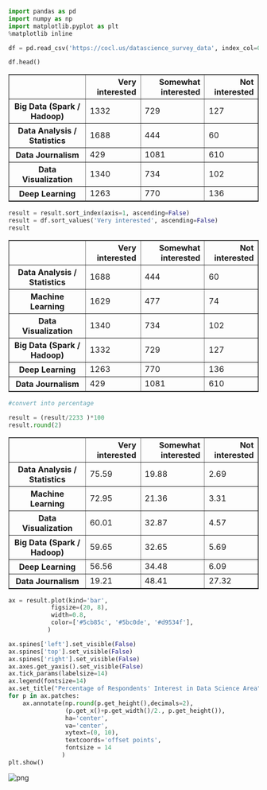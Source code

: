 

```python
import pandas as pd
import numpy as np
import matplotlib.pyplot as plt
%matplotlib inline
```


```python
df = pd.read_csv('https://cocl.us/datascience_survey_data', index_col=0)
```


```python
df.head()
```




<div>
<style scoped>
    .dataframe tbody tr th:only-of-type {
        vertical-align: middle;
    }

    .dataframe tbody tr th {
        vertical-align: top;
    }

    .dataframe thead th {
        text-align: right;
    }
</style>
<table border="1" class="dataframe">
  <thead>
    <tr style="text-align: right;">
      <th></th>
      <th>Very interested</th>
      <th>Somewhat interested</th>
      <th>Not interested</th>
    </tr>
  </thead>
  <tbody>
    <tr>
      <th>Big Data (Spark / Hadoop)</th>
      <td>1332</td>
      <td>729</td>
      <td>127</td>
    </tr>
    <tr>
      <th>Data Analysis / Statistics</th>
      <td>1688</td>
      <td>444</td>
      <td>60</td>
    </tr>
    <tr>
      <th>Data Journalism</th>
      <td>429</td>
      <td>1081</td>
      <td>610</td>
    </tr>
    <tr>
      <th>Data Visualization</th>
      <td>1340</td>
      <td>734</td>
      <td>102</td>
    </tr>
    <tr>
      <th>Deep Learning</th>
      <td>1263</td>
      <td>770</td>
      <td>136</td>
    </tr>
  </tbody>
</table>
</div>




```python
result = result.sort_index(axis=1, ascending=False)
result = df.sort_values('Very interested', ascending=False)
result
```




<div>
<style scoped>
    .dataframe tbody tr th:only-of-type {
        vertical-align: middle;
    }

    .dataframe tbody tr th {
        vertical-align: top;
    }

    .dataframe thead th {
        text-align: right;
    }
</style>
<table border="1" class="dataframe">
  <thead>
    <tr style="text-align: right;">
      <th></th>
      <th>Very interested</th>
      <th>Somewhat interested</th>
      <th>Not interested</th>
    </tr>
  </thead>
  <tbody>
    <tr>
      <th>Data Analysis / Statistics</th>
      <td>1688</td>
      <td>444</td>
      <td>60</td>
    </tr>
    <tr>
      <th>Machine Learning</th>
      <td>1629</td>
      <td>477</td>
      <td>74</td>
    </tr>
    <tr>
      <th>Data Visualization</th>
      <td>1340</td>
      <td>734</td>
      <td>102</td>
    </tr>
    <tr>
      <th>Big Data (Spark / Hadoop)</th>
      <td>1332</td>
      <td>729</td>
      <td>127</td>
    </tr>
    <tr>
      <th>Deep Learning</th>
      <td>1263</td>
      <td>770</td>
      <td>136</td>
    </tr>
    <tr>
      <th>Data Journalism</th>
      <td>429</td>
      <td>1081</td>
      <td>610</td>
    </tr>
  </tbody>
</table>
</div>




```python
#convert into percentage

result = (result/2233 )*100
result.round(2)
```




<div>
<style scoped>
    .dataframe tbody tr th:only-of-type {
        vertical-align: middle;
    }

    .dataframe tbody tr th {
        vertical-align: top;
    }

    .dataframe thead th {
        text-align: right;
    }
</style>
<table border="1" class="dataframe">
  <thead>
    <tr style="text-align: right;">
      <th></th>
      <th>Very interested</th>
      <th>Somewhat interested</th>
      <th>Not interested</th>
    </tr>
  </thead>
  <tbody>
    <tr>
      <th>Data Analysis / Statistics</th>
      <td>75.59</td>
      <td>19.88</td>
      <td>2.69</td>
    </tr>
    <tr>
      <th>Machine Learning</th>
      <td>72.95</td>
      <td>21.36</td>
      <td>3.31</td>
    </tr>
    <tr>
      <th>Data Visualization</th>
      <td>60.01</td>
      <td>32.87</td>
      <td>4.57</td>
    </tr>
    <tr>
      <th>Big Data (Spark / Hadoop)</th>
      <td>59.65</td>
      <td>32.65</td>
      <td>5.69</td>
    </tr>
    <tr>
      <th>Deep Learning</th>
      <td>56.56</td>
      <td>34.48</td>
      <td>6.09</td>
    </tr>
    <tr>
      <th>Data Journalism</th>
      <td>19.21</td>
      <td>48.41</td>
      <td>27.32</td>
    </tr>
  </tbody>
</table>
</div>




```python
ax = result.plot(kind='bar', 
            figsize=(20, 8), 
            width=0.8, 
            color=['#5cb85c', '#5bc0de', '#d9534f'],
           )

ax.spines['left'].set_visible(False)
ax.spines['top'].set_visible(False)
ax.spines['right'].set_visible(False)
ax.axes.get_yaxis().set_visible(False)
ax.tick_params(labelsize=14)
ax.legend(fontsize=14)
ax.set_title("Percentage of Respondents' Interest in Data Science Area", fontsize=16)
for p in ax.patches:
    ax.annotate(np.round(p.get_height(),decimals=2), 
                (p.get_x()+p.get_width()/2., p.get_height()), 
                ha='center', 
                va='center', 
                xytext=(0, 10), 
                textcoords='offset points',
                fontsize = 14
               )
plt.show()
```


![png](output_5_0.png)



```python

```
